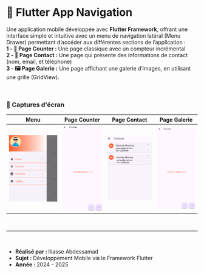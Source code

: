 <h1>📱 Flutter App Navigation</h1>
<p>
Une application mobile développée avec <b>Flutter Framework</b>, offrant une interface simple et intuitive 
avec un menu de navigation latéral (Menu Drawer) permettant d’accéder 
aux différentes sections de l’application :
<br />
<b>1 - 🔢 Page Counter :</b> Une page classique avec un compteur incrémental
<br />
<b>2 - 📇 Page Contact :</b> Une page qui présente des informations de contact (nom, email, et téléphone)
<br />
<b>3 - 🖼️ Page Galerie :</b> Une page affichant une galerie d’images, en utilisant une grille (GridView).
</p>
<br />
<h3>📸 Captures d'écran</h3>
<table>
<thead>
<tr>
<th>Menu</th>
<th>Page Counter</th>
<th>Page Contact</th>
<th>Page Galerie</th>
</tr>
</thead>
<tbody>
<tr>
<th><img src="./imgs/screen1.png" alt="Menu Drawer" /></th>
<th><img src="./imgs/screen2.png" alt="Page Counter" /></th>
<th><img src="./imgs/screen3.png" alt="Page Contact" /></th>
<th><img src="./imgs/screen2.png" alt="Page Galerie" /></th>
</tr>
</tbody>
</table>
<br />
<hr />
<br />
<ul>
<li><b>Réalisé par : </b>Iliasse Abdessamad</li>
<li><b>Sujet : </b>Développement Mobile via le Framework Flutter</li>
<li><b>Année : </b>2024 - 2025</li>
</ul>

